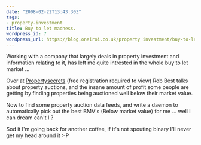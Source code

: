 ```yaml
---
date: "2008-02-22T13:43:30Z"
tags:
- property-investment
title: Buy to let madness.
wordpress_id: 7
wordpress_url: https://blog.oneiroi.co.uk/property investment/buy-to-let-madness
---
```

Working with a company that largely deals in property investment and information relating to it, has left me quite intrested in the whole buy to let market ...

Over at <a href="https://www.propertysecrets.net/blogs/under_the_hammer/hot_uk_buytolet_property_auction_tips_from_our_inhouse_expert/post-134.html" title="Property Auction Blog">Propertysecrets</a> (free registration required to view) Rob Best talks about property auctions, and the insane amount of profit some people are getting by finding properties being auctioned well below their market value.

Now to find some property auction data feeds, and write a daemon to automatically pick out the best BMV's (Below market value) for me ... well I can dream can't I ?

Sod it I'm going back for another coffee, if it's not spouting binary I'll never get my head around it :-P
